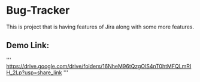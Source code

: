 # Bug-Tracker
This is project that is having features of Jira along with some more features.
## Demo Link:
'''
https://drive.google.com/drive/folders/16NheM96tQzgOlS4nT0htMFQLmRIH_2Lp?usp=share_link
'''
